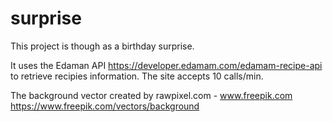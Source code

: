 # surprise
This project is though as a birthday surprise.

It uses the Edaman API https://developer.edamam.com/edamam-recipe-api to retrieve recipies information. 
The site accepts 10 calls/min.

The background vector created by rawpixel.com - www.freepik.com
https://www.freepik.com/vectors/background

